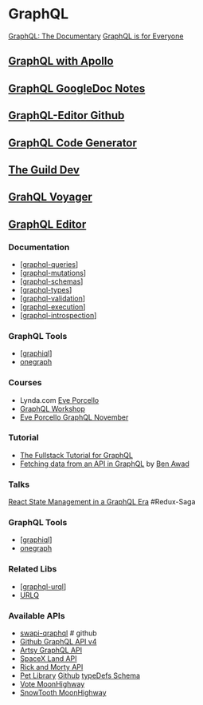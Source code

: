 # GraphQL

[GraphQL: The Documentary](youtube.com/watch?v=783ccP__No8)
[GraphQL is for Everyone](https://github.com/MoonHighway/graphql-is-for-everyone)

## [GraphQL with Apollo](https://github.com/MoonHighway/graphql-is-for-everyone)

## [GraphQL GoogleDoc Notes](https://docs.google.com/document/d/1v8RYlUUh2UscBnzt1jjiSzu1w3xRbbch8s21X94tihI/edit#)

## [GraphQL-Editor Github](https://github.com/graphql-editor/graphql-editor)

## [GraphQL Code Generator](https://graphql-code-generator.com/)

## [The Guild Dev](https://the-guild.dev/)

## [GrahQL Voyager](https://apis.guru/graphql-voyager/)

## [GraphQL Editor](https://graphqleditor.com/)

### Documentation

- [[graphql-queries]]
- [[graphql-mutations]]
- [[graphql-schemas]]
- [[graphql-types]]
- [[graphql-validation]]
- [[graphql-execution]]
- [[graphql-introspection]]

### GraphQL Tools

- [[graphiql]]
- [onegraph](https://www.onegraph.com/docs/)

### Courses

- Lynda.com [Eve Porcello]()
- [GraphQL Workshop](https://www.graphqlworkshop.com/)
- [Eve Porcello GraphQL November](https://www.dropbox.com/s/9buuscdpdn1yhi4/NovemberGraphQL.mp4)

### Tutorial

- [The Fullstack Tutorial for GraphQL](https://www.howtographql.com/)
- [Fetching data from an API in GraphQL](https://www.youtube.com/watch?v=RDQyAcvmbpM) by [Ben Awad](https://www.youtube.com/channel/UC-8QAzbLcRglXeN_MY9blyw)

### Talks

[React State Management in a GraphQL Era](youtube.com/watch?v=Q54YDGC_t3Y) #Redux-Saga

### GraphQL Tools

- [[graphiql]]
- [onegraph](https://www.onegraph.com/docs/)

### Related Libs

- [[graphql-urql]]
- [URLQ](https://github.com/FormidableLabs/urql)

### Available APIs

- [swapi-qraphql](https://github.com/graphql/swapi-graphql) # github
- [Github GraphQL API v4](https://developer.github.com/v4/guides/using-the-explorer/)
- [Artsy GraphQL API](https://metaphysics-staging.artsy.net/)
- [SpaceX Land API](https://api.spacex.land/graphql/)
- [Rick and Morty API](https://rickandmortyapi.com/graphql/)
- [Pet Library](http://pet-library.moonhighway.com/) [Github](https://github.com/MoonHighway/pet-library) [typeDefs Schema](https://github.com/MoonHighway/pet-library/blob/master/src/typeDefs.graphql)
- [Vote MoonHighway](http://vote.moonhighway.com/)
- [SnowTooth MoonHighway](http://snowtooth.moonhighway.com/)

[//begin]: # "Autogenerated link references for markdown compatibility"
[graphql-queries]: queries/graphql-queries "Queries"
[graphql-mutations]: mutations/graphql-mutations "Mutations"
[graphql-schemas]: schemas/graphql-schemas "Schemas"
[graphql-types]: types/graphql-types "Types"
[graphql-validation]: validation/graphql-validation "Validation"
[graphql-execution]: execution/graphql-execution "Execution"
[graphql-introspection]: introspection/graphql-introspection "Introspection"
[graphiql]: ../graphiql "GraphiQL"
[graphql-urql]: graphql-urql "Graphql Urql"
[//end]: # "Autogenerated link references"
